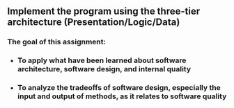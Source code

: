 
## Implement the program using the three-tier architecture (Presentation/Logic/Data)

### The goal of this assignment:

* ### To apply what have been learned about software architecture, software design, and internal quality
* ### To analyze the tradeoffs of software design, especially the input and output of methods, as it relates to software quality
